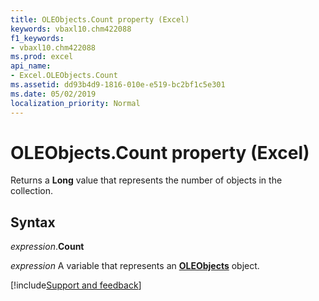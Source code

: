 ```yaml
---
title: OLEObjects.Count property (Excel)
keywords: vbaxl10.chm422088
f1_keywords:
- vbaxl10.chm422088
ms.prod: excel
api_name:
- Excel.OLEObjects.Count
ms.assetid: dd93b4d9-1816-010e-e519-bc2bf1c5e301
ms.date: 05/02/2019
localization_priority: Normal
---
```



# OLEObjects.Count property (Excel)

Returns a **Long** value that represents the number of objects in the collection.


## Syntax

_expression_.**Count**

_expression_ A variable that represents an **[OLEObjects](Excel.OLEObjects.md)** object.




[!include[Support and feedback](~/includes/feedback-boilerplate.md)]